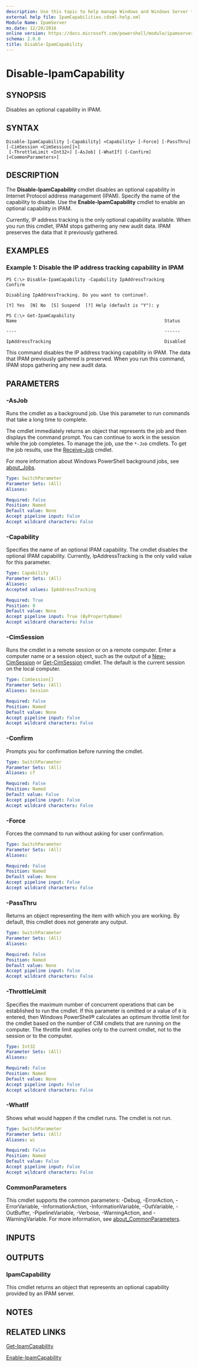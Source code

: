 ```yaml
---
description: Use this topic to help manage Windows and Windows Server technologies with Windows PowerShell.
external help file: IpamCapabilities.cdxml-help.xml
Module Name: IpamServer
ms.date: 12/20/2016
online version: https://docs.microsoft.com/powershell/module/ipamserver/disable-ipamcapability?view=windowsserver2019-ps&wt.mc_id=ps-gethelp
schema: 2.0.0
title: Disable-IpamCapability
---
```


# Disable-IpamCapability

## SYNOPSIS
Disables an optional capability in IPAM.

## SYNTAX

```
Disable-IpamCapability [-Capability] <Capability> [-Force] [-PassThru] [-CimSession <CimSession[]>]
 [-ThrottleLimit <Int32>] [-AsJob] [-WhatIf] [-Confirm] [<CommonParameters>]
```

## DESCRIPTION
The **Disable-IpamCapability** cmdlet disables an optional capability in Internet Protocol address management (IPAM).
Specify the name of the capability to disable.
Use the **Enable-IpamCapability** cmdlet to enable an optional capability in IPAM.

Currently, IP address tracking is the only optional capability available.
When you run this cmdlet, IPAM stops gathering any new audit data.
IPAM preserves the data that it previously gathered.

## EXAMPLES

### Example 1: Disable the IP address tracking capability in IPAM
```
PS C:\> Disable-IpamCapability -Capability IpAddressTracking
Confirm

Disabling IpAddressTracking. Do you want to continue?.

[Y] Yes  [N] No  [S] Suspend  [?] Help (default is "Y"): y

PS C:\> Get-IpamCapability
Name                                                        Status

----                                                        ------

IpAddressTracking                                           Disabled
```

This command disables the IP address tracking capability in IPAM.
The data that IPAM previously gathered is preserved.
When you run this command, IPAM stops gathering any new audit data.

## PARAMETERS

### -AsJob
Runs the cmdlet as a background job. Use this parameter to run commands that take a long time to complete. 

The cmdlet immediately returns an object that represents the job and then displays the command prompt. 
You can continue to work in the session while the job completes. 
To manage the job, use the `*-Job` cmdlets. 
To get the job results, use the [Receive-Job](https://go.microsoft.com/fwlink/?LinkID=113372) cmdlet. 

For more information about Windows PowerShell background jobs, see [about_Jobs](https://go.microsoft.com/fwlink/?LinkID=113251).

```yaml
Type: SwitchParameter
Parameter Sets: (All)
Aliases: 

Required: False
Position: Named
Default value: None
Accept pipeline input: False
Accept wildcard characters: False
```

### -Capability
Specifies the name of an optional IPAM capability.
The cmdlet disables the optional IPAM capability.
Currently, IpAddressTracking is the only valid value for this parameter.

```yaml
Type: Capability
Parameter Sets: (All)
Aliases: 
Accepted values: IpAddressTracking

Required: True
Position: 0
Default value: None
Accept pipeline input: True (ByPropertyName)
Accept wildcard characters: False
```

### -CimSession
Runs the cmdlet in a remote session or on a remote computer.
Enter a computer name or a session object, such as the output of a [New-CimSession](https://go.microsoft.com/fwlink/p/?LinkId=227967) or [Get-CimSession](https://go.microsoft.com/fwlink/p/?LinkId=227966) cmdlet.
The default is the current session on the local computer.

```yaml
Type: CimSession[]
Parameter Sets: (All)
Aliases: Session

Required: False
Position: Named
Default value: None
Accept pipeline input: False
Accept wildcard characters: False
```

### -Confirm
Prompts you for confirmation before running the cmdlet.

```yaml
Type: SwitchParameter
Parameter Sets: (All)
Aliases: cf

Required: False
Position: Named
Default value: False
Accept pipeline input: False
Accept wildcard characters: False
```

### -Force
Forces the command to run without asking for user confirmation.

```yaml
Type: SwitchParameter
Parameter Sets: (All)
Aliases: 

Required: False
Position: Named
Default value: None
Accept pipeline input: False
Accept wildcard characters: False
```

### -PassThru
Returns an object representing the item with which you are working.
By default, this cmdlet does not generate any output.

```yaml
Type: SwitchParameter
Parameter Sets: (All)
Aliases: 

Required: False
Position: Named
Default value: None
Accept pipeline input: False
Accept wildcard characters: False
```

### -ThrottleLimit
Specifies the maximum number of concurrent operations that can be established to run the cmdlet.
If this parameter is omitted or a value of `0` is entered, then Windows PowerShell® calculates an optimum throttle limit for the cmdlet based on the number of CIM cmdlets that are running on the computer.
The throttle limit applies only to the current cmdlet, not to the session or to the computer.

```yaml
Type: Int32
Parameter Sets: (All)
Aliases: 

Required: False
Position: Named
Default value: None
Accept pipeline input: False
Accept wildcard characters: False
```

### -WhatIf
Shows what would happen if the cmdlet runs.
The cmdlet is not run.

```yaml
Type: SwitchParameter
Parameter Sets: (All)
Aliases: wi

Required: False
Position: Named
Default value: False
Accept pipeline input: False
Accept wildcard characters: False
```

### CommonParameters
This cmdlet supports the common parameters: -Debug, -ErrorAction, -ErrorVariable, -InformationAction, -InformationVariable, -OutVariable, -OutBuffer, -PipelineVariable, -Verbose, -WarningAction, and -WarningVariable. For more information, see [about_CommonParameters](https://go.microsoft.com/fwlink/?LinkID=113216).

## INPUTS

## OUTPUTS

### IpamCapability
This cmdlet returns an object that represents an optional capability provided by an IPAM server.

## NOTES

## RELATED LINKS

[Get-IpamCapability](./Get-IpamCapability.md)

[Enable-IpamCapability](./Enable-IpamCapability.md)


